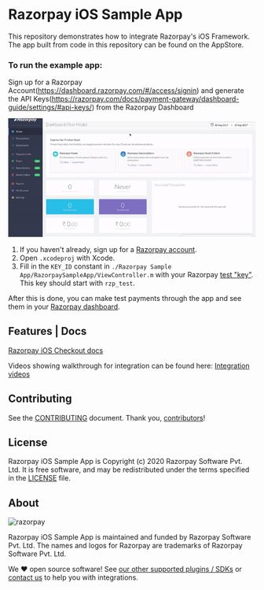 # Razorpay iOS Sample App

This repository demonstrates how to integrate Razorpay's iOS Framework.
The app built from code in this repository can be found on the AppStore.

### To run the example app:
Sign up for a Razorpay Account(https://dashboard.razorpay.com/#/access/signin) and generate the API Keys(https://razorpay.com/docs/payment-gateway/dashboard-guide/settings/#api-keys/) from the Razorpay Dashboard

<img src="https://github.com/razorpay/razorpay-ios-sample-app/blob/master/resources/ylwYzbC.gif" />

1. If you haven't already, sign up for a [Razorpay account](https://dashboard.razorpay.com/#/access/signin).
2. Open `.xcodeproj` with Xcode.
3. Fill in the `KEY_ID` constant in `./Razorpay Sample App/RazorpaySampleApp/ViewController.m` with your Razorpay [test "key"](https://razorpay.com/docs/payment-gateway/dashboard-guide/settings/#api-keys/). This key should start with `rzp_test`.

After this is done, you can make test payments through the app and see them in your [Razorpay dashboard](https://dashboard.razorpay.com).  

## Features | Docs

[Razorpay iOS Checkout docs](https://razorpay.com/docs/ios/)

Videos showing walkthrough for integration can be found here:
[Integration videos](https://razorpay.com/docs/ios/integration-videos/)



## Contributing

See the [CONTRIBUTING] document.
Thank you, [contributors]!

  [CONTRIBUTING]: CONTRIBUTING.md
  [contributors]: https://github.com/razorpay/razorpay-ios-sample-app/graphs/contributors

## License

Razorpay iOS Sample App is Copyright (c) 2020 Razorpay Software Pvt. Ltd.
It is free software, and may be redistributed
under the terms specified in the [LICENSE] file.

  [LICENSE]: /LICENSE

## About

![razorpay](https://razorpay.com/images/logo-black.png)

Razorpay iOS Sample App is maintained and funded by Razorpay Software Pvt. Ltd.
The names and logos for Razorpay are trademarks of Razorpay Software Pvt. Ltd.

We :heart: open source software!
See [our other supported plugins / SDKs](https://github.com/razorpay)
or [contact us](mailto:integrations@razorpay.com?subject=Help%20with%20iOS%20Integration) to help you with integrations.
